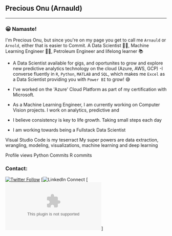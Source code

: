 ## Precious Onu (Arnauld)
--------------------------
### :grinning: Namaste!

I'm Precious Onu, but since you're on my page you get to call me `Arnauld` or `Arnold`, either that is easier to Commit. A Data Scientist :scientist:, Machine Learning Engineer :man_technologist:, Petroleum Engineer and lifelong learner :books:
<!--
**Arnoldsynchron/Arnoldsynchron** is a ✨ _special_ ✨ repository because its `README.md` (this file) appears on your GitHub profile.

Here are some ideas to get you started:

- 🔭 I’m currently working on ...
- 🌱 I’m currently learning ...
- 👯 I’m looking to collaborate on ...
- 🤔 I’m looking for help with ...
- 💬 Ask me about ...
- 📫 How to reach me: ...
- 😄 Pronouns: ...
- ⚡ Fun fact: ...
-->

- A Data Scientist available for gigs, and oportunites to grow and explore new predictive analytics technology on the cloud (Azure, AWS, GCP)
-I converse fluently in `R`, `Python`, `MATLAB` and `SQL`, which makes me `Excel` as a Data Scientist providing you with `Power BI` to grow! :sweat_smile:
- I've worked on the 'Azure' Cloud Platform as part of my certification with Microsoft. 

- As a Machine Learning Engineer, I am currently working on Computer Vision projects. 
I work on analytics, predictive and 
- I believe consistency is key to life growth. Taking small steps each day
- I am working towards being a Fullstack Data Scientist

Visual Studio Code is my teserract
My super powers are data extraction, wrangling, modeling, visualizations, machine learning and deep learning

Profile views
Python Commits
R commits

### Contact:
[![Twitter Follow](https://img.shields.io/twitter/follow/arnoldsynchron?label=Twitter%20Follow&style=social)](https://twitter.com/Arnoldsynchron)
[![LinkedIn Connect](https://www.linkedin.com/in/preciousonu/)
[![Email](arnoldsynchron@gmail.com)]


